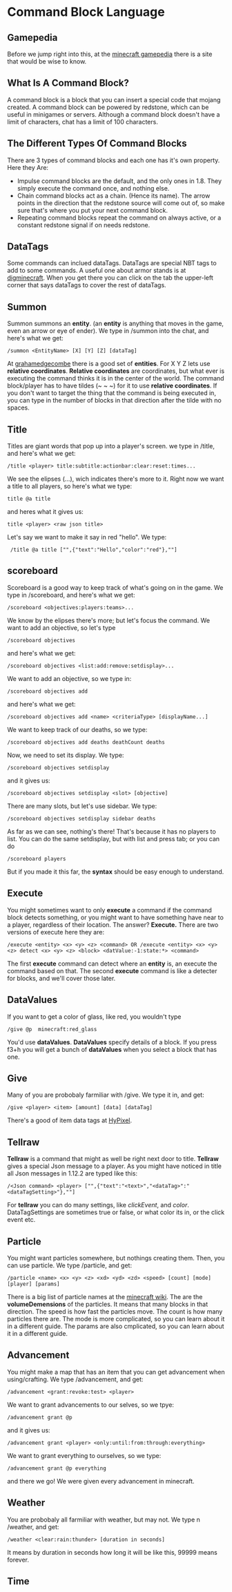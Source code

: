 # Command Block Language

## Gamepedia
Before we jump right into this, at the [minecraft gamepedia](https://minecraft.gamepedia.com/Command_Block) there is a site that would be wise to know.

## What Is A Command Block?
A command block is a block that you can insert a special code that mojang created. A command block can be powered by redstone, which can be useful in minigames or servers. Although a command block doesn't have a limit of characters, chat has a limit of 100 characters.

## The Different Types Of Command Blocks
There are 3 types of command blocks and each one has it's own property. Here they Are:
- Impulse command blocks are the default, and the only ones in 1.8. They simply execute the command once, and nothing else.
- Chain command blocks act as a chain. (Hence its name). The arrow points in the direction that the redstone source will    come out of, so make sure that's where you put your next command block.
- Repeating command blocks repeat the command on always active, or a constant redstone signal if on needs redstone.

## DataTags
Some commands can inclued dataTags. DataTags are special NBT tags to add to some commands. A useful one about armor stands is at [digminecraft](https://www.digminecraft.com/data_tags/armor_stand.php). When you get there you can click on the tab the upper-left corner that says dataTags to cover the rest of dataTags.

## Summon
Summon summons an **entity**. (an **entity** is anything that moves in the game, even an arrow or eye of ender). We type in /summon into the chat, and here's what we get:

```
/summon <EntityName> [X] [Y] [Z] [dataTag]
```
At [grahamedgecombe](https://minecraft-ids.grahamedgecombe.com/entities) there is a good set of **entities**.
For X Y Z lets use **relative coordinates**. **Relative coordinates** are coordinates, but what ever is executing the command thinks it is in the center of the world. The command block/player has to have tildes (~ ~ ~) for it to use **relative coordinates**. If you don't want to target the thing that the command is being executed in, you can type in the number of blocks in that direction after the tilde with no spaces.

## Title
Titles are giant words that pop up into a player's screen. we type in /title, and here's what we get:

```
/title <player> title:subtitle:actionbar:clear:reset:times...
```

We see the elipses (...), wich indicates there's more to it. Right now we want a title to all players, so here's what we type:
```
title @a title
```
and heres what it gives us:

```
title <player> <raw json title>
```

Let's say we want to make it say in red "hello". We type:

```
 /title @a title ["",{"text":"Hello","color":"red"},""]
```

## scoreboard

Scoreboard is a good way to keep track of what's going on  in the game. We type in /scoreboard, and here's what we get:

```
/scoreboard <objectives:players:teams>...
```

We know by the elipses there's more; but let's focus the command. We want to add an objective, so let's type

```
/scoreboard objectives
```

and here's what we get:

```
/scoreboard objectives <list:add:remove:setdisplay>...
```

We want to add an objective, so we type in:

```
/scoreboard objectives add
```

and here's what we get:

```
/scoreboard objectives add <name> <criteriaType> [displayName...]

```

We want to keep track of our deaths, so we type:

```
/scoreboard objectives add deaths deathCount deaths
```

Now, we need to set its display. We type:

```
/scoreboard objectives setdisplay
```

and it gives us:

```
/scoreboard objectives setdisplay <slot> [objective]
```

There are many slots, but let's use sidebar. We type:

```
/scoreboard objectives setdisplay sidebar deaths
```

As far as we can see, nothing's there! That's because it has no players to list. You can do the same setdisplay, but with list and press tab; or you can do

```
/scoreboard players
```

But if you made it this far, the **syntax** should be easy enough to understand.

## Execute
You might sometimes want to only **execute** a command if the command block detects something, or you might want to have something have near to a player, regardless of their location. The answer? **Execute.** There are two versions of execute here they are:

```
/execute <entity> <x> <y> <z> <command> OR /execute <entity> <x> <y> <z> detect <x> <y> <z> <block> <datValue:-1:state:*> <command>
```

The first **execute** command can detect where an **entity** is, an execute the command based on that. The second **execute** command is like a detecter for blocks, and we'll cover those later.

## DataValues
If you want to get a color of glass, like red, you wouldn't type

```
/give @p  minecraft:red_glass
```

You'd use **dataValues**. **DataValues** specify details of a block. If you press f3+h you will get a bunch of **dataValues** when you select a block that has one.

## Give
Many of you are probobaly farmiliar with /give. We type it in, and get:

```
/give <player> <item> [amount] [data] [dataTag]
```
There's a good of item data tags at [HyPixel](https://hypixel.net/threads/guide-data-tags-in-commands.34772/).

## Tellraw
**Tellraw** is a command that might as well be right next door to title. **Tellraw** gives a special Json message to a player. As you might have noticed in title all Json messages in 1.12.2 are typed like this:

```
/<Json command> <player> ["",{"text":"<text>","<dataTag>":"<dataTagSetting>"},""]
```

For **tellraw** you can do many settings, like _clickEvent_, and _color_. DataTagSettings are sometimes true or false, or what color its in, or the click event etc. 

## Particle
You might want particles somewhere, but nothings creating them. Then, you can use particle. We type /particle, and get:

```
/particle <name> <x> <y> <z> <xd> <yd> <zd> <speed> [count] [mode] [player] [params]
```

There is a big list of particle names at the [minecraft wiki](https://minecraft.gamepedia.com/Particles). The <xd> <yd> <zd>
 are the **volumeDemensions** of the particles. It means that many blocks in that direction. The speed is how fast the particles move. The count is how many particles there are. The mode is more complicated, so you can learn about it in a different guide. The params are also cmplicated, so you can learn about it in a different guide.
 
## Advancement
You might make a map that has an item that you can get advancement when using/crafting. We type /advancement, and get:

```
/advancement <grant:revoke:test> <player>
```

We want to grant advancements to our selves, so we tpye: 

```
/advancement grant @p
```

and it gives us:

```
/advancement grant <player> <only:until:from:through:everything>
```

We want to grant everything to ourselves, so we type:

```
/advancement grant @p everything
```

and there we go! We were given every advancement in minecraft.

## Weather
You are probobaly all farmiliar with weather, but may not. We type n /weather, and get:

```
/weather <clear:rain:thunder> [duration in seconds]
```
It means by duration in seconds how long it will be like this, 99999 means forever.

## Time
